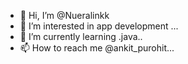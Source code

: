 - 👋 Hi, I’m @Nueralinkk
- 👀 I’m interested in app development ...
- 🌱 I’m currently learning .java..
- 📫 How to reach me @ankit_purohit...

<!---
Nueralinkk/Nueralinkk is a ✨ special ✨ repository because its `README.md` (this file) appears on your GitHub profile.
You can click the Preview link to take a look at your changes.
--->

